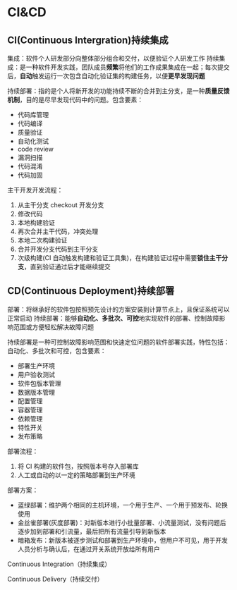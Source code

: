 # CI&CD

## CI(Continuous Intergration)持续集成

集成：软件个人研发部分向整体部分组合和交付，以便验证个人研发工作
持续集成：是一种软件开发实践，团队成员**频繁**将他们的工作成果集成在一起；每次提交后，**自动**触发运行一次包含自动化验证集的构建任务，以便**更早发现问题**

持续部署：指的是个人将新开发的功能持续不断的合并到主分支，是一种**质量反馈机制**，目的是尽早发现代码中的问题。包含要素：

- 代码库管理
- 代码编译
- 质量验证
- 自动化测试
- code review
- 漏洞扫描
- 代码混淆
- 代码加固

主干开发开发流程：

1. 从主干分支 checkout 开发分支
2. 修改代码
3. 本地构建验证
4. 再次合并主干代码，冲突处理
5. 本地二次构建验证
6. 合并开发分支代码到主干分支
7. 次级构建(CI 自动触发构建和验证工具集)，在构建验证过程中需要**锁住主干分支**，直到验证通过后才能继续提交

## CD(Continuous Deployment)持续部署

部署：将继承好的软件包按照预先设计的方案安装到计算节点上，且保证系统可以正常启动
持续部署：能够**自动化、多批次、可控**地实现软件的部署、控制故障影响范围或方便轻松解决故障问题

持续部署是一种可控制故障影响范围和快速定位问题的软件部署实践，特性包括：自动化、多批次和可控，包含要素：

- 部署生产环境
- 用户验收测试
- 软件包版本管理
- 数据版本管理
- 配置管理
- 容器管理
- 依赖管理
- 特性开关
- 发布策略

部署流程：

1. 将 CI 构建的软件包，按照版本号存入部署库
2. 人工或自动的以一定的策略部署到生产环境

部署方案：

- 蓝绿部署：维护两个相同的主机环境，一个用于生产、一个用于预发布、轮换使用
- 金丝雀部署(灰度部署)：对新版本进行小批量部署、小流量测试，没有问题后逐步加到部署和引流量，最后把所有流量引导到新版本
- 暗箱发布：新版本被逐步测试和部署到生产环境中，但用户不可见，用于开发人员分析与确认后，在通过开关系统开放给所有用户

Continuous Integration（持续集成）

Continuous Delivery（持续交付）
